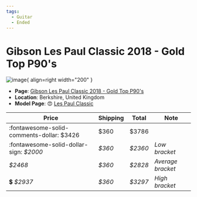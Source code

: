 ```yaml
---
tags:
  - Guitar
  - Ended
---
```


# Gibson Les Paul Classic 2018 - Gold Top P90's

![image](https://rvb-img.reverb.com/image/upload/s--yc_ask0Q--/a_0/t_card-square/v1700321682/xixml4zr3zn0smifycal.jpg){ align=right width="200" }

* **Page**: [Gibson Les Paul Classic 2018 - Gold Top P90's](https://reverb.com/ca/item/76043789-gibson-les-paul-classic-2018-gold-top-p90-s?show_sold=true)
* **Location**: Berkshire, United Kingdom
* **Model Page**: :heart_eyes: [Les Paul Classic](../../Models/les-paul-classic.md)


| Price | Shipping  | Total | Note    |
|-------|-----------|-------|---------|
| :fontawesome-solid-comments-dollar: $3426 | $360 | $3786 | |
| :fontawesome-solid-dollar-sign: _$2000_ | _$360_ | _$2360_ | _Low bracket_ |
| _$2468_ | _$360_ | _$2828_ | _Average bracket_ |
| :heavy_dollar_sign: _$2937_ | _$360_ | _$3297_ | _High bracket_ |
